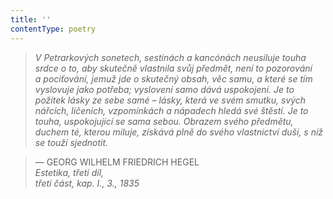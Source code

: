 ```yaml
---
title: ''
contentType: poetry
---
```


<section>

> 

> 

> 

> _V Petrarkových sonetech, sestinách a kancónách neusiluje touha srdce o to, aby skutečně vlastnila svůj předmět, není to pozorování a pociťování, jemuž jde o skutečný obsah, věc samu, a které se tím vyslovuje jako potřeba; vyslovení samo dává uspokojení. Je to požitek lásky ze sebe samé – lásky, která ve svém smutku, svých nářcích, líčeních, vzpomínkách a nápadech hledá své štěstí. Je to touha, uspokojující se sama sebou. Obrazem svého předmětu, duchem té, kterou miluje, získává plně do svého vlastnictví duši, s níž se touží sjednotit._

> — GEORG WILHELM FRIEDRICH HEGEL  
> _Estetika, třetí díl,  
> třetí část, kap. I., 3.,_ _1835_

</section>
